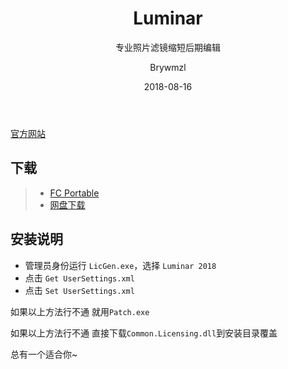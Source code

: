 ﻿---
layout:     post
title:      Luminar
subtitle:   专业照片滤镜缩短后期编辑
date:       2018-08-16
author:     Brywmzl
header-img: img/luminar/ls-af.jpg
catalog: true
tags:
    - Luminar
---

[官方网站](https://skylum.com/luminar)

## 下载
>- [FC Portable](https://www.fcportables.com/luminar-portable/)
>- [网盘下载](https://pan.baidu.com/s/1BRYiqeCwBgOH5ArmjMaAkQ)

## 安装说明
* 管理员身份运行 `LicGen.exe`，选择 `Luminar 2018`
* 点击 `Get UserSettings.xml`
* 点击 `Set UserSettings.xml`

如果以上方法行不通
就用`Patch.exe`

如果以上方法行不通
直接下载`Common.Licensing.dll`到安装目录覆盖

总有一个适合你~